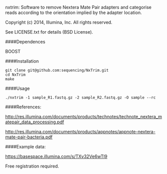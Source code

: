 nxtrim: Software to remove Nextera Mate Pair adapters and categorise reads according to the orientation implied by the adapter location.

Copyright (c) 2014, Illumina, Inc.
All rights reserved.

See LICENSE.txt for details (BSD License).

####Dependences

BOOST


####Installation
```
git clone git@github.com:sequencing/NxTrim.git
cd NxTrim
make
```
####Usage

```
./nxtrim -1 sample_R1.fastq.gz -2 sample_R2.fastq.gz -O sample --rc
```

####References:

http://res.illumina.com/documents/products/technotes/technote_nextera_matepair_data_processing.pdf

http://res.illumina.com/documents/products/appnotes/appnote-nextera-mate-pair-bacteria.pdf

####Example data:

https://basespace.illumina.com/s/TXv32Ve6wTl9

Free registration required.
